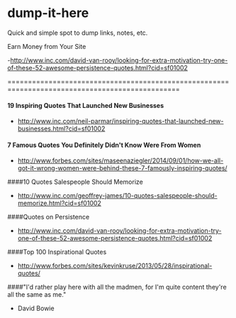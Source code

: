 dump-it-here
============

Quick and simple spot to dump links, notes, etc. 

Earn Money from Your Site

-http://www.inc.com/david-van-rooy/looking-for-extra-motivation-try-one-of-these-52-awesome-persistence-quotes.html?cid=sf01002


================================================================================================

#### 19 Inspiring Quotes That Launched New Businesses
- http://www.inc.com/neil-parmar/inspiring-quotes-that-launched-new-businesses.html?cid=sf01002


#### 7 Famous Quotes You Definitely Didn't Know Were From Women
- http://www.forbes.com/sites/maseenaziegler/2014/09/01/how-we-all-got-it-wrong-women-were-behind-these-7-famously-inspiring-quotes/


####10 Quotes Salespeople Should Memorize
- http://www.inc.com/geoffrey-james/10-quotes-salespeople-should-memorize.html?cid=sf01002


####Quotes on Persistence
- http://www.inc.com/david-van-rooy/looking-for-extra-motivation-try-one-of-these-52-awesome-persistence-quotes.html?cid=sf01002


####Top 100 Inspirational Quotes
- http://www.forbes.com/sites/kevinkruse/2013/05/28/inspirational-quotes/


####"I'd rather play here with all the madmen, for I'm quite content they're all the same as me."
- David Bowie

